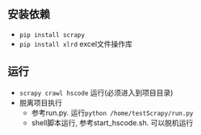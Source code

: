 ## 安装依赖

- `pip install scrapy`
- `pip install xlrd` excel文件操作库

## 运行

- `scrapy crawl hscode` 运行(必须进入到项目目录)
- 脱离项目执行
    - 参考run.py. 运行`python /home/testScrapy/run.py`
    - shell脚本运行, 参考start_hscode.sh. 可以脱机运行